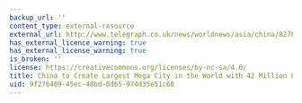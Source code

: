 ```yaml
---
backup_url: ''
content_type: external-resource
external_url: http://www.telegraph.co.uk/news/worldnews/asia/china/8278315/China-to-create-largest-mega-city-in-the-world-with-42-million-people.html
has_external_licence_warning: true
has_external_license_warning: true
is_broken: ''
license: https://creativecommons.org/licenses/by-nc-sa/4.0/
title: China to Create Largest Mega City in the World with 42 Million People
uid: 9f276409-45ec-48bd-8d65-974d35e51c68
---
```

